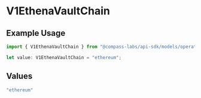 # V1EthenaVaultChain

## Example Usage

```typescript
import { V1EthenaVaultChain } from "@compass-labs/api-sdk/models/operations";

let value: V1EthenaVaultChain = "ethereum";
```

## Values

```typescript
"ethereum"
```